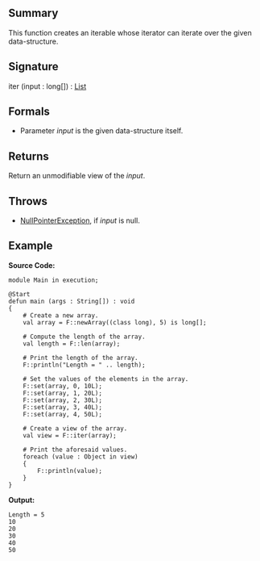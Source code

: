 ## Summary

This function creates an iterable whose iterator can iterate over the given data-structure.

## Signature

iter (input : long[]) : [List](https://docs.oracle.com/javase/7/docs/api/java/util/List.html)

## Formals

+ Parameter <i>input</i> is the given data-structure itself.

## Returns

Return an unmodifiable view of the <i>input</i>.

## Throws

+ [NullPointerException](https://docs.oracle.com/javase/7/docs/api/java/lang/NullPointerException.html), if <i>input</i> is null.

## Example

**Source Code:**

```plain
module Main in execution;

@Start
defun main (args : String[]) : void
{
    # Create a new array. 
    val array = F::newArray((class long), 5) is long[];

    # Compute the length of the array. 
    val length = F::len(array);

    # Print the length of the array. 
    F::println("Length = " .. length);

    # Set the values of the elements in the array.
    F::set(array, 0, 10L);
    F::set(array, 1, 20L);
    F::set(array, 2, 30L);
    F::set(array, 3, 40L);
    F::set(array, 4, 50L);

    # Create a view of the array.
    val view = F::iter(array);

    # Print the aforesaid values. 
    foreach (value : Object in view)
    {
        F::println(value);
    }
}
```

**Output:**

```plain
Length = 5
10
20
30
40
50
```

